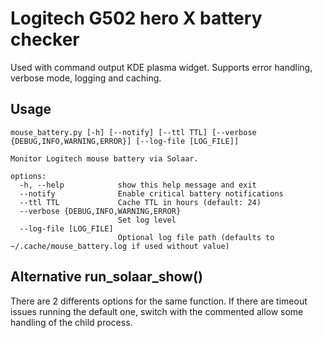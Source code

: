 # Logitech G502 hero X battery checker
Used with command output KDE plasma widget.
Supports error handling, verbose mode, logging and caching.  

## Usage  
```
mouse_battery.py [-h] [--notify] [--ttl TTL] [--verbose {DEBUG,INFO,WARNING,ERROR}] [--log-file [LOG_FILE]]

Monitor Logitech mouse battery via Solaar.

options:
  -h, --help            show this help message and exit
  --notify              Enable critical battery notifications
  --ttl TTL             Cache TTL in hours (default: 24)
  --verbose {DEBUG,INFO,WARNING,ERROR}
                        Set log level
  --log-file [LOG_FILE]
                        Optional log file path (defaults to ~/.cache/mouse_battery.log if used without value)
```
## Alternative run_solaar_show()
There are 2 differents options for the same function. If there are timeout issues running the default one, switch with the commented allow some handling of the child process. 
